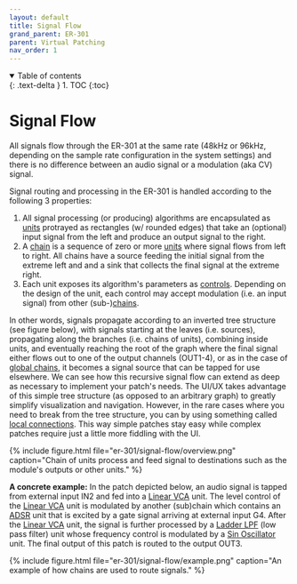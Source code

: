 ```yaml
---
layout: default
title: Signal Flow
grand_parent: ER-301
parent: Virtual Patching
nav_order: 1
---
```


<details open markdown="block">
  <summary>
    Table of contents
  </summary>
  {: .text-delta }
1. TOC
{:toc}
</details>

# Signal Flow

All signals flow through the ER-301 at the same rate (48kHz or 96kHz, depending on the sample rate configuration in the system settings) and there is no difference between an audio signal or a modulation (aka CV) signal.  

Signal routing and processing in the ER-301 is handled according to the following 3 properties:

1. All signal processing (or producing) algorithms are encapsulated as [units](units) protrayed as rectangles (w/ rounded edges) that take an (optional) input signal from the left and produce an output signal to the right.  
1. A [chain](chains) is a sequence of zero or more [units](units) where signal flows from left to right.  All chains have a source feeding the initial signal from the extreme left and and a sink that collects the final signal at the extreme right.
1. Each unit exposes its algorithm's parameters as [controls](controls).  Depending on the design of the unit, each control may accept modulation (i.e. an input signal) from other (sub-)[chains](chains).

In other words, signals propagate according to an inverted tree structure (see figure below), with signals starting at the leaves (i.e. sources), propagating along the branches (i.e. chains of units), combining inside units, and eventually reaching the root of the graph where the final signal either flows out to one of the output channels (OUT1-4), or as in the case of [global chains](global-chains), it becomes a signal source that can be tapped for use elsewhere. We can see how this recursive signal flow can extend as deep as necessary to implement your patch's needs.  The UI/UX takes advantage of this simple tree structure (as opposed to an arbitrary graph) to greatly simplify visualization and navigation.  However, in the rare cases where you need to break from the tree structure, you can by using something called [local connections](local-connections).  This way simple patches stay easy while complex patches require just a little more fiddling with the UI.

{% include figure.html
  file="er-301/signal-flow/overview.png"
  caption="Chain of units process and feed signal to destinations such as the module's outputs or other units."
%}

**A concrete example:**
In the patch depicted below, an audio signal is tapped from external input IN2 and fed into a [Linear VCA](core/linear-vca) unit.  The level control of the [Linear VCA](core/linear-vca) unit is modulated by another (sub)chain which contains an [ADSR](core/adsr) unit that is excited by a gate signal arriving at external input G4.  After the [Linear VCA](core/linear-vca) unit, the signal is further processed by a [Ladder LPF](core/ladder-lpf) (low pass filter) unit whose frequency control is modulated by a [Sin Oscillator](core/sin-osc) unit.  The final output of this patch is routed to the output OUT3.

{% include figure.html
  file="er-301/signal-flow/example.png"
  caption="An example of how chains are used to route signals."
%}
